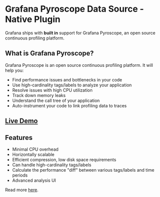 # Grafana Pyroscope Data Source - Native Plugin

Grafana ships with **built in** support for Grafana Pyroscope, an open source continuous profiling platform.

## What is Grafana Pyroscope?

Grafana Pyroscope is an open source continuous profiling platform. It will help you:

- Find performance issues and bottlenecks in your code
- Use high-cardinality tags/labels to analyze your application
- Resolve issues with high CPU utilization
- Track down memory leaks
- Understand the call tree of your application
- Auto-instrument your code to link profiling data to traces

## [Live Demo](https://demo.pyroscope.io/)

## Features

- Minimal CPU overhead
- Horizontally scalable
- Efficient compression, low disk space requirements
- Can handle high-cardinality tags/labels
- Calculate the performance "diff" between various tags/labels and time periods
- Advanced analysis UI

Read more [here](https://grafana.com/docs/grafana/latest/datasources/grafana-pyroscope/).
